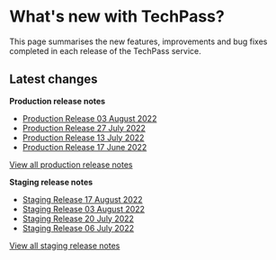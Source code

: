 # What's new with TechPass?

This page summarises the new features, improvements and bug fixes completed in each release of the TechPass service.

## Latest changes

**Production release notes**
- [Production Release 03 August 2022](whats-new/staging-release-notes?id=production-release-03-august-2022)
- [Production Release 27 July 2022](whats-new/production-release-notes?id=production-release-27-july-2022)
- [Production Release 13 July 2022](whats-new/production-release-notes?id=production-release-13-july-2022)
- [Production Release 17 June 2022](whats-new/production-release-notes?id=production-release-17-june-2022)  

[View all production release notes](/whats-new/production-release-notes)

**Staging release notes**
- [Staging Release 17 August 2022](whats-new/staging-release-notes?id=staging-release-17-august-2022)
- [Staging Release 03 August 2022](whats-new/staging-release-notes?id=staging-release-03-august-2022)
- [Staging Release 20 July 2022](whats-new/staging-release-notes?id=staging-release-20-july-2022)
- [Staging Release 06 July 2022](whats-new/staging-release-notes?id=staging-release-06-july-2022)

[View all staging release notes](/whats-new/staging-release-notes)
